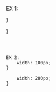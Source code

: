 


























EX 1:

}

}
```



EX 2:
    width: 100px;
}

    width: 200px;
}

```


























